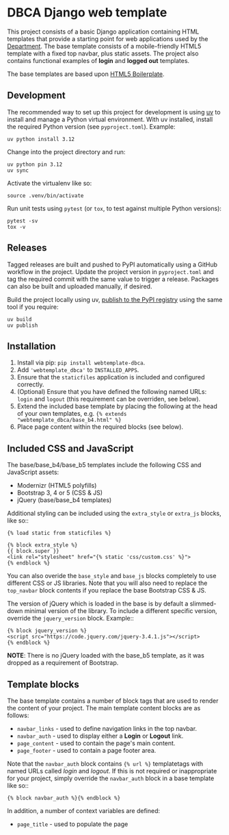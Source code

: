 # DBCA Django web template

This project consists of a basic Django application containing HTML
templates that provide a starting point for web applications used by the
[Department](http://www.dbca.wa.gov.au). The base template consists of a mobile-friendly
HTML5 template with a fixed top navbar, plus static assets.
The project also contains functional examples of **login** and
**logged out** templates.

The base templates are based upon [HTML5 Boilerplate](https://html5boilerplate.com).

## Development

The recommended way to set up this project for development is using
[uv](https://docs.astral.sh/uv/)
to install and manage a Python virtual environment.
With uv installed, install the required Python version (see `pyproject.toml`). Example:

    uv python install 3.12

Change into the project directory and run:

    uv python pin 3.12
    uv sync

Activate the virtualenv like so:

    source .venv/bin/activate

Run unit tests using `pytest` (or `tox`, to test against multiple Python versions):

    pytest -sv
    tox -v

## Releases

Tagged releases are built and pushed to PyPI automatically using a GitHub
workflow in the project. Update the project version in `pyproject.toml` and
tag the required commit with the same value to trigger a release. Packages
can also be built and uploaded manually, if desired.

Build the project locally using uv, [publish to the PyPI registry](https://docs.astral.sh/uv/guides/publish/#publishing-your-package)
using the same tool if you require:

    uv build
    uv publish

## Installation

1. Install via pip: `pip install webtemplate-dbca`.
1. Add `'webtemplate_dbca'` to `INSTALLED_APPS`.
1. Ensure that the `staticfiles` application is included and configured
   correctly.
1. (Optional) Ensure that you have defined the following named URLs: `login` and
   `logout` (this requirement can be overriden, see below).
1. Extend the included base template by placing the following at the head
   of your own templates, e.g. `{% extends "webtemplate_dbca/base_b4.html" %}`
1. Place page content within the required blocks (see below).

## Included CSS and JavaScript

The base/base_b4/base_b5 templates include the following CSS and JavaScript assets:

- Modernizr (HTML5 polyfills)
- Bootstrap 3, 4 or 5 (CSS & JS)
- jQuery (base/base_b4 templates)

Additional styling can be included using the `extra_style` or `extra_js`
blocks, like so::

    {% load static from staticfiles %}

    {% block extra_style %}
    {{ block.super }}
    <link rel="stylesheet" href="{% static 'css/custom.css' %}">
    {% endblock %}

You can also overide the `base_style` and `base_js` blocks completely to
use different CSS or JS libraries. Note that you will also need to replace the
`top_navbar` block contents if you replace the base Bootstrap CSS & JS.

The version of jQuery which is loaded in the base is by default a slimmed-down
minimal version of the library. To include a different specific version, override
the `jquery_version` block. Example::

    {% block jquery_version %}
    <script src="https://code.jquery.com/jquery-3.4.1.js"></script>
    {% endblock %}

**NOTE**: There is no jQuery loaded with the base_b5 template, as it was dropped
as a requirement of Bootstrap.

## Template blocks

The base template contains a number of block tags that are used to render the
content of your project. The main template content blocks are as follows:

- `navbar_links` - used to define navigation links in the top navbar.
- `navbar_auth` - used to display either a **Login** or **Logout** link.
- `page_content` - used to contain the page's main content.
- `page_footer` - used to contain a page footer area.

Note that the `navbar_auth` block contains `{% url %}` templatetags with
named URLs called _login_ and _logout_. If this is not required or
inappropriate for your project, simply override the `navbar_auth` block
in a base template like so::

    {% block navbar_auth %}{% endblock %}

In addition, a number of context variables are defined:

- `page_title` - used to populate the page **<title>** tags.
- `site_title` - used to populate the projects's title in the top navbar.
- `site_acronym` - used to populate a shorter title in the navbar (B4 template).

Context variables should be passed to templates in every view.

## Bootstrap 4 & 5 examples

The following examples apply to the `base_b4.html` and `base_b5.html` templates.

To extend the base template with an optional row to display alert messages plus
a shaded footer div, try the following (further page content is then injected to
the `page_content_inner` block)::

    {% extends "webtemplate_dbca/base_b4.html" %}

    {% block extra_style %}
    <style>
        .footer {background-color: lightgrey}
    </style>
    {% endblock %}

    {% block page_content %}
        <div class="container-fluid">
            <!-- Messages  -->
            {% if messages %}
            <div class="row">
                <div class="col">
                    {% for message in messages %}
                    <div class="alert{% if message.tags %} alert-{{ message.tags }}{% endif %}">
                        {{ message|safe }}
                    </div>
                    {% endfor %}
                </div>
            </div>
            {% endif %}

            <div class="row">
                <div class="col">
                    {% block page_content_inner %}{% endblock %}
                </div>
            </div>
        </div>
    {% endblock %}

    {% block page_footer %}
    <footer class="footer mt-auto py-3">
        <div class="container-fluid">
            <div class="row">
                <div class="col">
                    <small class="float-right">&copy; Department of Biodiversity, Conservation and Attractions</small>
                </div>
            </div>
        </div>
    </footer>
    {% endblock page_footer %}

## Bootstrap 3 examples

The following examples apply to the `base.html` template.

To populate the main content area with a narrow left sidebar and content
area that fills the whole screen width and will collapse elegantly on
narrow or mobile displays::

    {% block page_content %}
    <div class="container-fluid">
        <div class="row">
            <div class="col-xs-12 col-sm-4 col-md-3 col-lg-2" id="sidebar">
                {% include "sidebar.html" %}
            </div>
            <div class="col-xs-12 col-sm-8 col-md-9 col-lg-10">
                {% block page_content_inner %}{% endblock %}
            </div>
        </div>
    </div>
    {% endblock %}

To include a right-aligned copyright line in the footer area::

    {% block page_footer %}
    <div class="container-fluid">
        <div class="row">
            <div class="col-xs-12">
                <p class="pull-right">&copy; Department of Biodiversity, Conservation and Attractions</p>
            </div>
        </div>
    </div>
    {% endblock %}

To include no navigation links in the top navbar and to prevent the automatic
"navbar button" from showing on narrow displays, overide the `navbar_button`
and `navbar_links` blocks to be empty::

    {% block navbar_button %}{% endblock %}
    {% block navbar_links %}{% endblock %}
